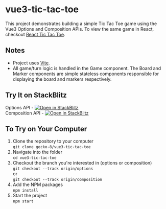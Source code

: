 # vue3-tic-tac-toe

This project demonstrates building a simple Tic Tac Toe game using the Vue3 Options and Composition APIs. To view the same game in React, checkout [React Tic Tac Toe](https://github.com/gecko-8/vue3-tic-tac-toe).

## Notes

* Project uses [Vite](https://vitejs.dev/).
* All game/turn logic is handled in the Game component. The Board and Marker components are simple stateless components responsible for displaying the board and markers respectively.

## Try It on StackBlitz

Options API - [![Open in StackBlitz](https://developer.stackblitz.com/img/open_in_stackblitz.svg)](https://stackblitz.com/github/gecko-8/vue3-tic-tac-toe?branch=options)  
Composition API - [![Open in StackBlitz](https://developer.stackblitz.com/img/open_in_stackblitz.svg)](https://stackblitz.com/github/gecko-8/vue3-tic-tac-toe?branch=composition) 

## To Try on Your Computer

1. Clone the repository to your computer  
  ```git clone gecko-8/vue3-tic-tac-toe```
1. Navigate into the folder  
  ```cd vue3-tic-tac-toe```
1. Checkout the branch you're interested in (options or composition)  
  ```git checkout --track origin/options```  
  or  
  ```git checkout --track origin/composition``` 
1. Add the NPM packages  
  ```npm install```  
1. Start the project  
  ```npm start```
